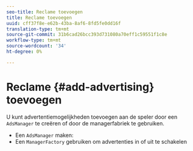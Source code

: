 ```yaml
---
seo-title: Reclame toevoegen
title: Reclame toevoegen
uuid: cff37f8e-e62b-43ba-8af6-8fd5fe0dd16f
translation-type: tm+mt
source-git-commit: 31b6cad26bcc393d731080a70eff1c59551f1c8e
workflow-type: tm+mt
source-wordcount: '34'
ht-degree: 0%

---
```



# Reclame {#add-advertising} toevoegen

U kunt advertentiemogelijkheden toevoegen aan de speler door een `AdsManager` te creëren of door de managerfabriek te gebruiken.

* Een `AdsManager` maken:
* Een `ManagerFactory` gebruiken om advertenties in of uit te schakelen